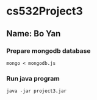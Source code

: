 # cs532Project3
## Name: Bo Yan

### Prepare mongodb database

    mongo < mongodb.js
    
### Run java program

    java -jar project3.jar
